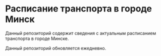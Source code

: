# Расписание транспорта в городе Минск

Данный репозиторий содержит сведения с актуальным расписанием транспорта в городе Минске.

Данный репозиторий обновляется ежедневно.

